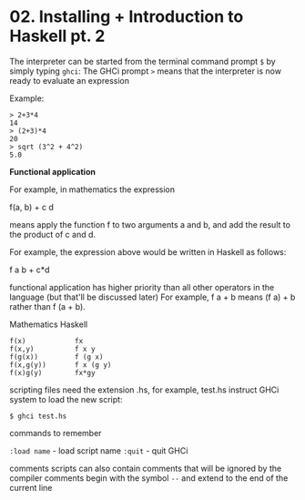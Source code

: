 # 02. Installing + Introduction to Haskell pt. 2
The interpreter can be started from the terminal command prompt ```$``` by simply typing ```ghci```:
The GHCi prompt ```>``` means that the interpreter is now ready to evaluate an expression

Example:
```
> 2+3*4
14
> (2+3)*4
20
> sqrt (3^2 + 4^2)
5.0
```
**Functional application**

For example, in mathematics the expression

f(a, b) + c d

means apply the function f to two arguments a and b, and add the result to the product of c and d.


For example, the expression above would be written in Haskell as follows:

f a b + c*d

functional application has higher priority than all other operators in the language (but that'll be discussed later)
For example, f a + b means (f a) + b rather than f (a + b).

Mathematics     Haskell
```
f(x)            fx
f(x,y)          f x y
f(g(x))         f (g x)
f(x,g(y))       f x (g y)
f(x)g(y)        fx*gy
```

scripting
files need the extension .hs, for example, test.hs
instruct GHCi system to load the new script:
```
$ ghci test.hs
```

commands to remember

```:load name``` - load script name
```:quit``` - quit GHCi

comments
scripts can also contain comments that will be ignored by the compiler
comments begin with the symbol ```--``` and extend to the end of the current line

